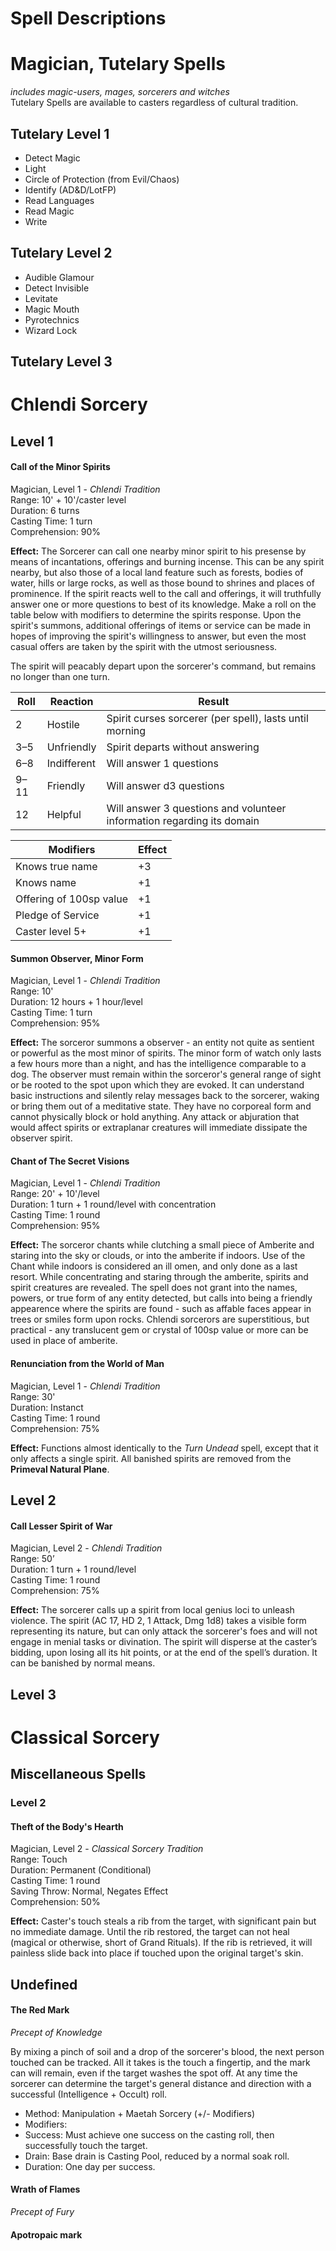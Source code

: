 # Spell Descriptions

# Magician, Tutelary Spells
_includes magic-users, mages, sorcerers and witches_  
Tutelary Spells are available to casters regardless of cultural tradition.

## Tutelary Level 1

* Detect Magic
* Light
* Circle of Protection (from Evil/Chaos)
* Identify (AD&D/LotFP)
* Read Languages
* Read Magic
* Write

## Tutelary Level 2
* Audible Glamour
* Detect Invisible
* Levitate
* Magic Mouth
* Pyrotechnics
* Wizard Lock

## Tutelary Level 3


# Chlendi Sorcery

## Level 1

#### Call of the Minor Spirits
Magician, Level 1 - _Chlendi Tradition_  
Range: 10' + 10'/caster level  
Duration: 6 turns  
Casting Time: 1 turn  
Comprehension: 90%  

**Effect:** The Sorcerer can call one nearby minor spirit to his presense by means of incantations, offerings and burning incense.  This can be any spirit nearby, but also those of a local land feature such as forests, bodies of water, hills or large rocks, as well as those bound to shrines and places of prominence.  If the spirit reacts well to the call and offerings, it will truthfully answer one or more questions to best of its knowledge.  Make a roll on the table below with modifiers to determine the spirits response.  Upon the spirit's summons, additional offerings of items or service can be made in hopes of improving the spirit's willingness to answer, but even the most casual offers are taken by the spirit with the utmost seriousness.

The spirit will peacably depart upon the sorcerer's command, but remains no longer than one turn.


| **Roll** | **Reaction**    | **Result** |
|------|-------------|--------|
| 2    | Hostile     | Spirit curses sorcerer (per spell), lasts until morning |
| 3–5  | Unfriendly  | Spirit departs without answering |
| 6–8  | Indifferent | Will answer 1 questions |
| 9–11 | Friendly    | Will answer d3 questions | 
| 12   | Helpful     | Will answer 3 questions and volunteer information regarding its domain |

| **Modifiers** | **Effect** |
|-----------|--------|
| Knows true name | +3 |
| Knows name | +1 |
| Offering of 100sp value | +1 |
| Pledge of Service | +1 | 
| Caster level 5+ | +1 | 

#### Summon Observer, Minor Form
Magician, Level 1 - _Chlendi Tradition_  
Range: 10'  
Duration: 12 hours + 1 hour/level  
Casting Time: 1 turn  
Comprehension: 95%  

**Effect:** The sorceror summons a observer - an entity not quite as sentient or powerful as the most minor of spirits.  The minor form of watch only lasts a few hours more than a night, and has the intelligence comparable to a dog. The observer must remain within the sorceror's general range of sight or be rooted to the spot upon which they are evoked.  It can understand basic instructions and silently relay messages back to the sorcerer, waking or bring them out of a meditative state.  They have no corporeal form and cannot physically block or hold anything. Any attack or abjuration that would affect spirits or extraplanar creatures will immediate dissipate the observer spirit.

#### Chant of The Secret Visions 
Magician, Level 1 - _Chlendi Tradition_  
Range: 20' + 10'/level  
Duration: 1 turn + 1 round/level with concentration  
Casting Time: 1 round  
Comprehension: 95%  

**Effect:** The sorceror chants while clutching a small piece of Amberite and staring into the sky or clouds, or into the amberite if indoors.  Use of the Chant while indoors is considered an ill omen, and only done as a last resort. While concentrating and staring through the amberite, spirits and spirit creatures are revealed. The spell does not grant into the names, powers, or true form of any entity detected, but calls into being a friendly appearence where the spirits are found - such as affable faces appear in trees or smiles form upon rocks.  Chlendi sorcerors are superstitious, but practical - any translucent gem or crystal of 100sp value or more can be used in place of amberite.

#### Renunciation from the World of Man
Magician, Level 1 - _Chlendi Tradition_  
Range: 30'  
Duration: Instanct  
Casting Time: 1 round  
Comprehension: 75% 

**Effect:** Functions almost identically to the _Turn Undead_ spell, except that it only affects a single spirit.  All banished spirits are removed from the **Primeval Natural Plane**.

## Level 2

#### Call Lesser Spirit of War
Magician, Level 2 - _Chlendi Tradition_  
Range: 50’  
Duration: 1 turn + 1 round/level  
Casting Time: 1 round  
Comprehension: 75%  

**Effect:** The sorcerer calls up a spirit from local genius loci to unleash violence.  The spirit (AC 17, HD 2, 1 Attack, Dmg 1d8) takes a visible form representing its nature, but can only attack the sorcerer's foes and will not engage in menial tasks or divination.  The spirit will disperse at the caster’s bidding, upon losing all its hit points, or at the end of the spell’s duration.  It can be banished by normal means.


## Level 3


# Classical Sorcery

## Miscellaneous Spells

### Level 2

#### Theft of the Body's Hearth
Magician, Level 2 - _Classical Sorcery Tradition_    
Range: Touch  
Duration: Permanent (Conditional)    
Casting Time: 1 round  
Saving Throw: Normal, Negates Effect  
Comprehension: 50%  

**Effect:** Caster's touch steals a rib from the target, with significant pain but no immediate damage.  Until the rib restored, the target can not heal (magical or otherwise, short of Grand Rituals).  If the rib is retrieved, it will painless slide back into place if touched upon the original target's skin.

## Undefined

#### The Red Mark
_Precept of Knowledge_

By mixing a pinch of soil and a drop of the sorcerer's blood, the next person touched can be tracked. All it takes is the touch a fingertip, and the mark can will remain, even if the target washes the spot off. At any time the sorcerer can determine the target's general distance and direction with a successful (Intelligence + Occult) roll.

* Method: Manipulation + Maetah Sorcery (+/- Modifiers)
* Modifiers:
* Success: Must achieve one success on the casting roll, then successfully touch the target.
* Drain: Base drain is Casting Pool, reduced by a normal soak roll.
* Duration: One day per success.

#### Wrath of Flames
_Precept of Fury_

#### Apotropaic mark